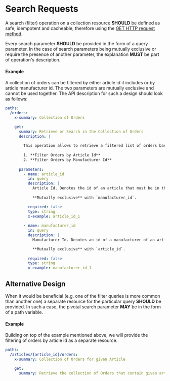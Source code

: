 # Search Requests
A search (filter) operation on a collection resource **SHOULD** be defined as safe, idempotent and cacheable, therefore using the [GET HTTP request method](https://adidas-group.gitbooks.io/api-guidelines/content/protocol/use-appropriate-methods.html). 

Every search parameter **SHOULD** be provided in the form of a query parameter. In the case of search parameters being mutually exclusive or require the presence of another parameter, the explanation **MUST** be part of operation's description.


#### Example
A collection of orders can be filtered by either article id it includes or by article manufacturer id. The two parameters are mutually exclusive and cannot be used together. The API description for such a design should look as follows:

```yaml
paths:
  /orders:
    x-summary: Collection of Orders

    get:
      summary: Retrieve or Search in the Collection of Orders
      description: | 
        
        This operation allows to retrieve a filtered list of orders based on multiple criteria:
        
        1. **Filter Orders by Article Id**
        2. **Filter Orders by Manufacturer Id**
        
      parameters:
        - name: article_id
          in: query
          description: | 
            Article Id. Denotes the id of an article that must be in the order.
            
            **Mutually exclusive** with `manufacturer_id`.

          required: false
          type: string
          x-example: article_id_1
          
        - name: manufacturer_id
          in: query
          description: |
            Manufacturer Id. Denotes an id of a manufacturer of an article that must be in the order.

            **Mutually exclusive** with `article_id`.
            
          required: false
          type: string
          x-example: manufacturer_id_1     
```

## Alternative Design
When it would be beneficial (e.g. one of the filter queries is more common than another one) a separate resource for the particular query **SHOULD** be provided. In such a case, the pivotal search parameter **MAY** be in the form of a path variable.

#### Example
Building on top of the example mentioned above, we will provide the filtering of orders by article id as a separate resource. 

```yaml
paths:
  /articles/{article_id}/orders:
    x-summary: Collection of Orders for given Article 

    get:
      summary: Retrieve the collection of Orders that contain given article.
```
